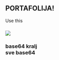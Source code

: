 ## PORTAFOLIJA!

Use this
### <a href="trash-o-ljub.github.io"><img src="https://i.postimg.cc/21gv6kx5/633e7a78d0f96f1d2eaddb6b868be067aea87832.gif"/></a>





### base64 kralj <br> sve base64
